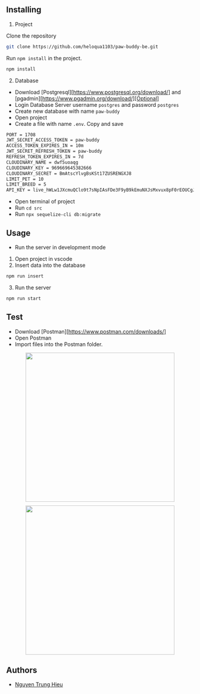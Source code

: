 ## Installing

1. Project

Clone the repository

```bash
git clone https://github.com/heloqua1103/paw-buddy-be.git
```

Run `npm install` in the project.

```bash
npm install
```

2. Database

- Download [Postgresql][https://www.postgresql.org/download/] and [pgadmin][https://www.pgadmin.org/download/][Optional]
- Login Database Server username `postgres` and password `postgres`
- Create new database with name `paw-buddy`
- Open project
- Create a file with name `.env`. Copy and save

```bash
PORT = 1708
JWT_SECRET_ACCESS_TOKEN = paw-buddy
ACCESS_TOKEN_EXPIRES_IN = 10m
JWT_SECRET_REFRESH_TOKEN = paw-buddy
REFRESH_TOKEN_EXPIRES_IN = 7d
CLOUDINARY_NAME = dwf5uoaqg
CLOUDINARY_KEY = 969669645382666
CLOUDINARY_SECRET = BmAtscYlvgBsKSt17ZUSRENGXJ8
LIMIT_PET = 10
LIMIT_BREED = 5
API_KEY = live_hWLw1JXcmuQClo9t7sNpIAsFDe3F9yB9kEmuNXJsMxvux8pF0rEOUCgJnhdhiF5o
```

- Open terminal of project
- Run `cd src`
- Run `npx sequelize-cli db:migrate`

## Usage

- Run the server in development mode

1. Open project in vscode
2. Insert data into the database

```bash
npm run insert
```

3. Run the server

```bash
npm run start
```

## Test

- Download [Postman][https://www.postman.com/downloads/]
- Open Postman
- Import files into the Postman folder.

<div style="justify-content: center;
    display: flex;
    align-items: center; flex-direction: column; gap: 10px">
<img width="400px" src="https://i.imgur.com/lTNfQMH.jpeg">
<img width="400px" src="https://i.imgur.com/8zIbwC0.jpeg">
</div>

## Authors

- [Nguyen Trung Hieu](https://github.com/heloqua1103)
